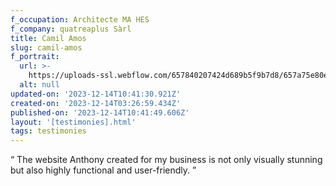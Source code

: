```yaml
---
f_occupation: Architecte MA HES
f_company: quatreaplus Sàrl
title: Camil Amos
slug: camil-amos
f_portrait:
  url: >-
    https://uploads-ssl.webflow.com/657840207424d689b5f9b7d8/657a75e80e8144ca4467f208_camil.png
  alt: null
updated-on: '2023-12-14T10:41:30.921Z'
created-on: '2023-12-14T03:26:59.434Z'
published-on: '2023-12-14T10:41:49.606Z'
layout: '[testimonies].html'
tags: testimonies
---
```


“ The website Anthony created for my business is not only visually stunning but also highly functional and user-friendly. ”
